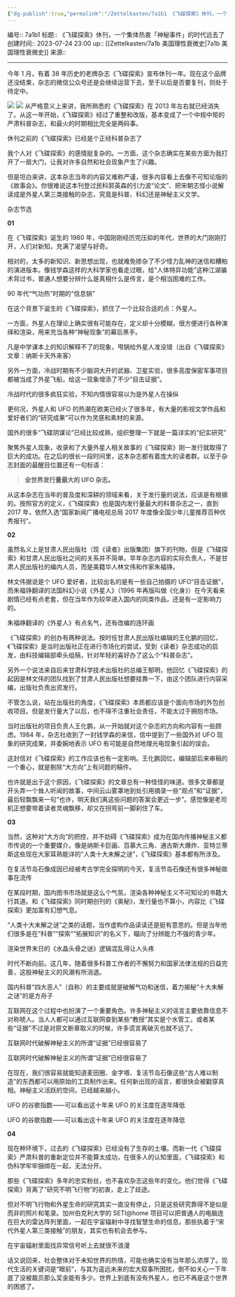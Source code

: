 ```yaml
---
{"dg-publish":true,"permalink":"/Zettelkasten/7a1b1 《飞碟探索》休刊，一个集体热衷「神秘事件」的时代远去了/","dgPassFrontmatter":true}
---
```


编号:: 7a1b1
标题:: 《飞碟探索》休刊，一个集体热衷「神秘事件」的时代远去了
创建时间:: 2023-07-24 23:00
up:: [[Zettelkasten/7a1b 美国理性衰微史\|7a1b 美国理性衰微史]]
来源:: 

---
今年 1 月，有着 38 年历史的老牌杂志《飞碟探索》宣布休刊一年。现在这个品牌还没结束，杂志的微信公众号还是会继续运营下去，至于以后是否要复刊，则处于待定中。

![](https://secure2.wostatic.cn/static/cjMpWqJjAfFPJ9JUCvpzvn/3498077b222d451278aba9c29eba69a0.jpg)
![](https://secure2.wostatic.cn/static/cjMpWqJjAfFPJ9JUCvpzvn/3498077b222d451278aba9c29eba69a0.jpg?auth_key=1648216392-dMDbkB3jzBcYZeJd5CbUCH-0-76d81ae2b9246b49cfafecd0a58cdaff)
从严格意义上来讲，我所熟悉的《飞碟探索》在 2013 年左右就已经消失了。从这一年开始，《飞碟探索》经过了重整和改版，基本变成了一个中规中矩的严肃科普杂志，和最火的时期相比完全是两码事。

休刊之前的《飞碟探索》已经是个正经科普杂志了

我个人对《飞碟探索》的感情挺复杂的。一方面，这个杂志确实在某些方面为我打开了一扇大门，让我对许多自然和社会现象产生了兴趣。

但是坦白来讲，这本杂志当年的内容又难称严谨，很多内容看上去像不可知论版的《故事会》。你很难说这本刊登过民科郭英森的引力波“论文”、把宋朝志怪小说解读成是外星人第三类接触的杂志，究竟是科普、科幻还是神秘主义文学。

杂志节选

**01**

在《飞碟探索》诞生的 1980 年，中国刚刚经历完压抑的年代，世界的大门刚刚打开，人们对新知，充满了渴望与好奇。

相对的，太多的新知识、新思想出现，也就难免掺杂了不少怪力乱神的迷信和糟粕的演进版本。像钱学森这样的大科学家也看走过眼，给“人体特异功能”这种江湖骗术背过书，普通人想要分辨什么是真相什么是传言，是个相当困难的工作。

90 年代“气功热”时期的“信息锅”

在这个背景下诞生的《飞碟探索》，抓住了一个比较合适的点：外星人。

一方面，外星人在理论上确实很有可能存在，定义却十分模糊，很方便进行各种演绎和渲染，用来充当各种“神秘现象”的幕后黑手。

凡是中学课本上的知识解释不了的现象，甩锅给外星人准没错（出自《飞碟探索》文章：纳斯卡天外来客）

另外一方面，冷战时期有不少脑洞大开的武器、卫星实验，很多高度保密军事项目都被当成了外星飞船，给这一现象增添了不少“目击证据”。

冷战时代的很多疯狂实验，不知内情很容易以为是外星人在操纵

更何况，外星人和 UFO 的热潮在欧美已经火了很多年，有大量的影视文学作品和爱好者们的“研究成果”可以作为灵感和素材的来源。

国外的很多“飞碟阴谋论”已经比较成熟，组织整理一下就是一篇详实的“纪实研究”

聚焦外星人现象，收录和了大量外星人相关故事的《飞碟探索》刚一发行就取得了巨大的成功。在之后的很长一段时间里，这本杂志都有着庞大的读者群。以至于杂志封面的最醒目位置还有一句标语：

> **全世界发行量最大的 UFO 杂志。**

从这本杂志在当年的普及度和深耕的领域来看，关于发行量的说法，应该是有根据的。按照官方的定义，《飞碟探索》也是国内发行量最大的科普杂志之一，直到 2017 年，依然入选“国家新闻广播电视总局 2017 年度像全国少年儿童推荐百种优秀报刊”。

**02**

虽然名义上是甘肃人民出版社（现《读者》出版集团）旗下的刊物，但是《飞碟探索》和甘肃人民出版社之间的关系并不简单。早年杂志内容的实际负责人，不是甘肃人民出版社的编内人员，而是美籍华人林文伟和作家朱福铮。

林文伟据说是个 UFO 爱好者，比较出名的是有一些自己拍摄的 UFO“目击证据”，而朱福铮翻译的法国科幻小说《外星人》（1996 年再版叫做《化身》）在今天看来剧情已经有点老套，但在当年作为较早进入国内的同类作品，还是有一定影响力的。

朱福峥翻译的《外星人》有点名气，还有改编的连环画

《飞碟探索》的创办有两种说法。按时任甘肃人民出版社编辑的王化鹏的回忆，《飞碟探索》是当时出版社正在进行市场化的尝试，受到《读者》杂志成功的启发，由科技编辑部牵头组稿，针对年轻的喜好办了这么个“科普杂志”。

另外一个说法来自后来甘肃科学技术出版社的总编王郁明，他回忆《飞碟探索》的起因是林文伟的团队找到了甘肃人民出版社想要挂靠一下，由这个团队进行内容采编，出版社负责出资发行。

不管怎么说，站在出版社的角度，《飞碟探索》本质都应该是个面向市场的外包创收项目。但是发行量大了以后，也不得不注重社会责任，不能太过于拥抱市场。

当时出版社的项目负责人王化鹏，从一开始就对这个杂志的方向和内容有一些顾虑。1984 年，杂志社收到了一封钱学森的来信，信中提到了一些国外对 UFO 现象的研究成果，并委婉地表示 UFO 有可能是自然地理光电现象引起的误会。

这封信对《飞碟探索》的工作应该也有一定影响。王化鹏回忆，编辑部后来审稿的一个重心，就是剔除“大方向”上有问题的稿件。

也许就是出于这个原因，《飞碟探索》的文章总有一种怪怪的味道。很多文章都是开头弄一个耸人听闻的故事，中间云山雾罩地到处引用摘录一些“观点”和“证据”，最后轻飘飘来一句“也许，明天我们离这些问题的答案会更近一步”。感觉像是老司机正想要带着读者灵魂飘移，却又在拐弯前一脚刹住了车。

**03**

当然，这种对“大方向”的把控，并不妨碍《飞碟探索》成为在国内传播神秘主义都市传说的一个重要媒介。像是纳斯卡巨画、百慕大三角、通古斯大爆炸、亚特兰蒂斯这些现在大家耳熟能详的“人类十大未解之谜”，《飞碟探索》基本都有所涉及。

在复活节岛石像成因已经被考古学完全探明的今天，复活节岛石像还有很多神秘故事在流传

在某段时期，国内图书市场就是这么个气氛，渲染各种神秘主义不可知论的书籍大行其道。和《飞碟探索》同时期创刊的《奥秘》，发行量也不算小，内容比《飞碟探索》更加富有幻想气息。

“人类十大未解之谜”之类的话题，当作虚构作品读读还是挺有意思的。但是当年他们很多是在“科普”“探索”“拓展知识”的名义下，瞄向了分辨能力不强的青少年。

渲染世界末日的《水晶头骨之谜》逻辑混乱得让人头疼

时代不断向前。这几年，随着很多科普工作者的不懈努力和国家法律法规的日益完善，这股神秘主义的风潮有所消退。

国内科普“四大恶人”（自称）的主要成就是破解气功和迷信，着力揭秘“十大未解之谜”的是方舟子

互联网在这个过程中也扮演了一个重要角色。许多神秘主义的谣言主要依靠信息不对称唬人。当人人都可以通过互联网查到某些“教授”其实是个水管工，或者某些“证据”不过是对原文断章取义的时候，许多谎言离破灭也就不远了。

互联网时代破解神秘主义的所谓“证据”已经很容易了

互联网时代破解神秘主义的所谓“证据”已经很容易了

在现在，我们很容易就能知道麦田圈、金字塔、复活节岛石像这些“古人难以制造”的东西都可以用原始的工具制作出来。任何新出现的谣言，都很快会被戳穿真相。神秘主义活跃的空间，已经越来越小。

UFO 的谷歌指数——可以看出这十年来 UFO 的关注度在逐年降低

UFO 的谷歌指数——可以看出这十年来 UFO 的关注度在逐年降低

**04**

现在种环境下，过去的《飞碟探索》已经没有了生存的土壤。而新一代《飞碟探索》严肃科普的重新定位并不能算太成功，在很多人的认知里面，《飞碟探索》和伪科学牢牢捆绑在一起，无法分开。

那些《飞碟探索》多年的忠实粉丝，也不喜欢杂志这些年的变化。他们觉得《飞碟探索》背离了“研究不明飞行物”的初衷，走上了歧途。

但对不明飞行物和外星生命的研究其实一直没有停止，只是这些研究靠得不是似是而非的照片和笔录。加州伯克利大学的 SETI@home 项目可以把普通人的电脑连在巨大的雷达阵列里面，一起在宇宙辐射中寻找智慧生命的信息。那些执着于“宋代外星人第三类接触”的朋友，其实也有机会去参与。

在宇宙辐射里面找异常信号听上去就很不浪漫

话又说回来，社会整体对于未知世界的热情，可能也确实没有当年那么浓厚了。现代生活的关键词是“眼前”，与其为遥远未来的宏大叙事所困扰，倒不如关心一下年底了没被裁员那么奖金能有多少。世界上到底有没有外星人，也已不再是这个世界的困惑了。